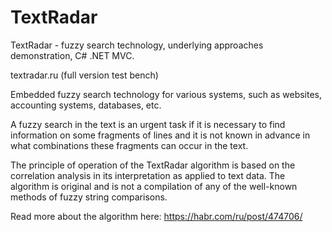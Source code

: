 # TextRadar
TextRadar - fuzzy search technology, underlying approaches demonstration, C# .NET MVC.

textradar.ru (full version test bench)

Embedded fuzzy search technology for various systems, such as websites, accounting systems, databases, etc.

A fuzzy search in the text is an urgent task if it is necessary to find information on some fragments of lines and it is not known in advance in what combinations these fragments can occur in the text.

The principle of operation of the TextRadar algorithm is based on the correlation analysis in its interpretation as applied to text data. The algorithm is original and is not a compilation of any of the well-known methods of fuzzy string comparisons.

Read more about the algorithm here: https://habr.com/ru/post/474706/
